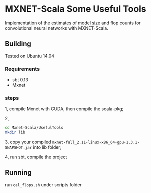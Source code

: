 # MXNET-Scala Some Useful Tools

Implementation of the estimates of model size and flop counts for convolutional neural networks with MXNET-Scala.

## Building

Tested on Ubuntu 14.04

### Requirements

* sbt 0.13
* Mxnet

### steps

1, compile Mxnet with CUDA, then compile the scala-pkg;

2, 
```bash
cd Mxnet-Scala/UsefulTools
mkdir lib
```

3, copy your compiled `mxnet-full_2.11-linux-x86_64-gpu-1.3.1-SNAPSHOT.jar` into lib folder;

4, run sbt, compile the project

## Running

run `cal_flops.sh` under scripts folder




